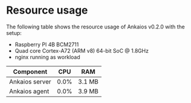 # Resource usage

The following table shows the resource usage of Ankaios v0.2.0 with the setup:

* Raspberry PI 4B BCM2711
* Quad core Cortex-A72 (ARM v8) 64-bit SoC @ 1.8GHz
* nginx running as workload

| Component      | CPU | RAM |
| -------------- | ------- | ------- |
| Ankaios server | 0.0%    | 3.1 MB  |
| Ankaios agent  | 0.0%    | 3.9 MB  |
